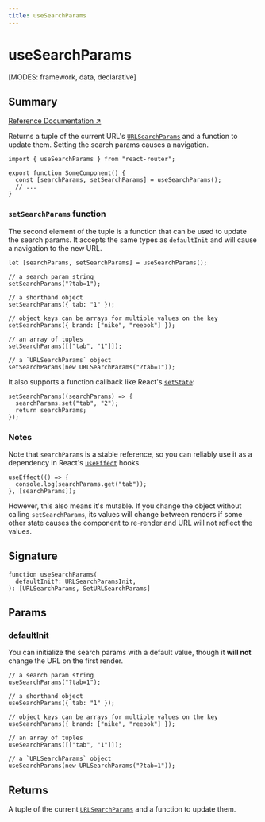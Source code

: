 ```yaml
---
title: useSearchParams
---
```


# useSearchParams

<!--
⚠️ ⚠️ IMPORTANT ⚠️ ⚠️ 

Thank you for helping improve our documentation!

This file is auto-generated from the JSDoc comments in the source
code, so please edit the JSDoc comments in the file below and this
file will be re-generated once those changes are merged.

https://github.com/remix-run/react-router/blob/main/packages/react-router/lib/dom/lib.tsx
-->

[MODES: framework, data, declarative]

## Summary

[Reference Documentation ↗](https://api.reactrouter.com/v7/functions/react_router.index.useSearchParams.html)

Returns a tuple of the current URL's [`URLSearchParams`](https://developer.mozilla.org/en-US/docs/Web/API/URLSearchParams)
and a function to update them. Setting the search params causes a navigation.

```tsx
import { useSearchParams } from "react-router";

export function SomeComponent() {
  const [searchParams, setSearchParams] = useSearchParams();
  // ...
}
```

### `setSearchParams` function

The second element of the tuple is a function that can be used to update the
search params. It accepts the same types as `defaultInit` and will cause a
navigation to the new URL.

```tsx
let [searchParams, setSearchParams] = useSearchParams();

// a search param string
setSearchParams("?tab=1");

// a shorthand object
setSearchParams({ tab: "1" });

// object keys can be arrays for multiple values on the key
setSearchParams({ brand: ["nike", "reebok"] });

// an array of tuples
setSearchParams([["tab", "1"]]);

// a `URLSearchParams` object
setSearchParams(new URLSearchParams("?tab=1"));
```

It also supports a function callback like React's [`setState`](https://react.dev/reference/react/useState#setstate):

```tsx
setSearchParams((searchParams) => {
  searchParams.set("tab", "2");
  return searchParams;
});
```

### Notes

Note that `searchParams` is a stable reference, so you can reliably use it
as a dependency in React's [`useEffect`](https://react.dev/reference/react/useEffect)
hooks.

```tsx
useEffect(() => {
  console.log(searchParams.get("tab"));
}, [searchParams]);
```

However, this also means it's mutable. If you change the object without
calling `setSearchParams`, its values will change between renders if some
other state causes the component to re-render and URL will not reflect the
values.

## Signature

```tsx
function useSearchParams(
  defaultInit?: URLSearchParamsInit,
): [URLSearchParams, SetURLSearchParams]
```

## Params

### defaultInit

You can initialize the search params with a default value, though it **will
not** change the URL on the first render.

```tsx
// a search param string
useSearchParams("?tab=1");

// a shorthand object
useSearchParams({ tab: "1" });

// object keys can be arrays for multiple values on the key
useSearchParams({ brand: ["nike", "reebok"] });

// an array of tuples
useSearchParams([["tab", "1"]]);

// a `URLSearchParams` object
useSearchParams(new URLSearchParams("?tab=1"));
```

## Returns

A tuple of the current [`URLSearchParams`](https://developer.mozilla.org/en-US/docs/Web/API/URLSearchParams)
and a function to update them.

